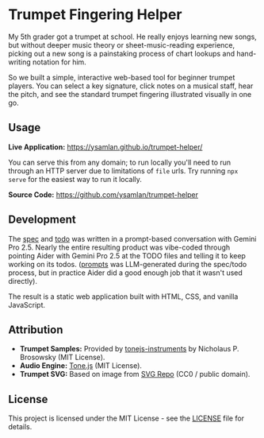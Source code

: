 # Trumpet Fingering Helper

My 5th grader got a trumpet at school. He really enjoys learning new songs, but without deeper music theory or sheet-music-reading experience, picking out a new song is a painstaking process of chart lookups and hand-writing notation for him.

So we built a simple, interactive web-based tool for beginner trumpet players. You can select a key signature, click notes on a musical staff, hear the pitch, and see the standard trumpet fingering illustrated visually in one go.

## Usage

**Live Application:** https://ysamlan.github.io/trumpet-helper/

You can serve this from any domain; to run locally you'll need to run through an HTTP server due to limitations of `file` urls. Try running `npx serve` for the easiest way to run it locally.

**Source Code:** https://github.com/ysamlan/trumpet-helper

## Development

The [spec](docs/spec.md) and [todo](docs/todo.md) was written in a prompt-based conversation with Gemini Pro 2.5. Nearly the entire resulting product was vibe-coded through pointing Aider with Gemini Pro 2.5 at the TODO files and telling it to keep working on its todos. ([prompts](docs/prompts.md) was LLM-generated during the spec/todo process, but in practice Aider did a good enough job that it wasn't used directly).

The result is a static web application built with HTML, CSS, and vanilla JavaScript.

## Attribution

*   **Trumpet Samples:** Provided by [tonejs-instruments](https://github.com/nbrosowsky/tonejs-instruments) by Nicholaus P. Brosowsky (MIT License).
*   **Audio Engine:** [Tone.js](https://tonejs.github.io/) (MIT License).
*   **Trumpet SVG:** Based on image from [SVG Repo](https://www.svgrepo.com/svg/190518/trumpet) (CC0 / public domain).

## License

This project is licensed under the MIT License - see the [LICENSE](LICENSE) file for details.
